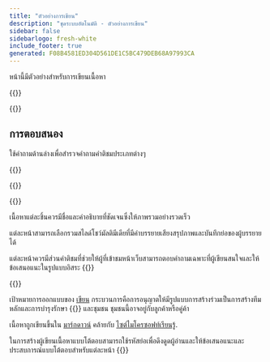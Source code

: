 ```yaml
---
title: "ตัวอย่างการเขียน"
description: "ชุดระบบอัตโนมัติ - ตัวอย่างการเขียน"
sidebar: false
sidebarlogo: fresh-white
include_footer: true
generated: F08B4581ED304D561DE1C5BC479DEB68A97993CA
---
```


<div class="optional">

หน้านี้มีตัวอย่างสําหรับการเขียนเนื้อหา

</div>

{{<presentation slides="1,2">}}

<div class="optional">

{{<presentationStyles>}}

## การตอบสนอง

ใช้คําถามด้านล่างเพื่อสํารวจคําถามคําติชมประเภทต่างๆ

{{<questions name="/content/th/contribution/sample.json" completed="ขอบคุณสําหรับการกรอกคําถาม" showNavigationButtons="false" locale="th">}}

</div>

</div>

{{<slideStyles>}}

{{<slide  id="slide1" audio="authoring/overview.mp3?v=1" description="Authoring Overview" localImage="/images/illustrations/Authoring-Overview.svg" >}}

เนื้อหาแต่ละชิ้นควรมีชื่อและคําอธิบายที่ชัดเจนซึ่งให้ภาพรวมอย่างรวดเร็ว

แต่ละหน้าสามารถเลือกรวมสไลด์โชว์มัลติมีเดียที่มีคําบรรยายเสียงสรุปภาพและบันทึกย่อของผู้บรรยายได้

แต่ละหน้าควรมีส่วนคําติชมที่ช่วยให้ผู้ที่เข้าชมหน้าเว็บสามารถตอบคําถามเฉพาะที่ผู้เขียนสนใจและให้ข้อเสนอแนะในรูปแบบอิสระ
{{</slide>}}

{{<slide  id="slide2" audio="authoring/goals.mp3" description="Authoring Goals" localImage="/images/illustrations/Authoring-Goals.svg" >}}

เป้าหมายการออกแบบของ [เขียน](/th/contribution/authoring) กระบวนการคือการอนุญาตให้มีรูปแบบการสร้างร่วมเป็นการสร้างทีมหลักและการบํารุงรักษา {{<product-name>}} และชุมชน ชุมชนนี้อาจอยู่กับลูกค้าหรือคู่ค้า

เนื้อหาถูกเขียนขึ้นใน [มาร์กดาวน์](https://learn.microsoft.com/contribute/markdown-reference) คล้ายกับ [ไซต์ไมโครซอฟท์เรียนรู้](https://learn.microsoft.com).

ในการสร้างผู้เขียนเนื้อหาแบบโต้ตอบสามารถใช้รหัสย่อเพื่อดึงดูดผู้อ่านและให้ข้อเสนอแนะและประสบการณ์แบบโต้ตอบสําหรับแต่ละหน้า
{{</slide>}}
